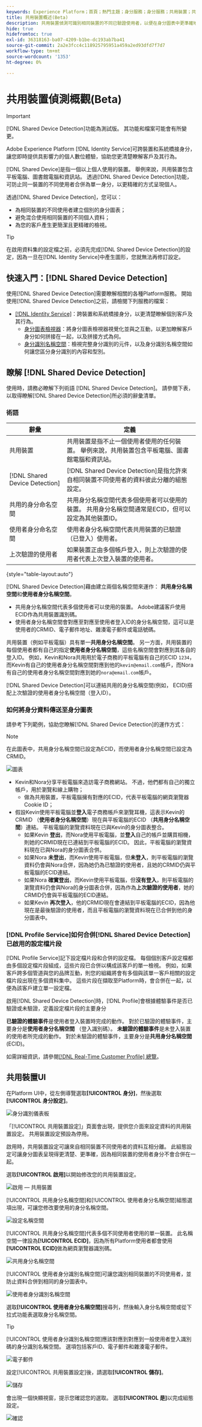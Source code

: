 ```yaml
---
keywords: Experience Platform；首頁；熱門主題；身分服務；身分服務；共用裝置；共用裝置
title: 共用裝置概述(Beta)
description: 共用裝置偵測可識別相同裝置的不同已驗證使用者，以便在身分圖表中更準確地呈現客戶資料
hide: true
hidefromtoc: true
exl-id: 36318163-ba07-4209-b1be-dc193ab7ba41
source-git-commit: 2a2e3fcc4c118925795951a459a2ed93dfd7f7d7
workflow-type: tm+mt
source-wordcount: '1353'
ht-degree: 0%

---
```


# 共用裝置偵測概觀(Beta)

>[!IMPORTANT]
>
>[!DNL Shared Device Detection]功能為測試版。 其功能和檔案可能會有所變更。

Adobe Experience Platform [!DNL Identity Service]可跨裝置和系統橋接身分，讓您即時提供具影響力的個人數位體驗，協助您更清楚瞭解客戶及其行為。

[!DNL Shared Device]是指一個以上個人使用的裝置。 舉例來說，共用裝置包含平板電腦、圖書館電腦和資訊站。 透過[!DNL Shared Device Detection]功能，可防止同一裝置的不同使用者合併為單一身分，以更精確的方式呈現個人。

透過[!DNL Shared Device Detection]，您可以：

* 為相同裝置的不同使用者建立個別的身分圖表；
* 避免混合使用相同裝置的不同個人資料；
* 為您的客戶產生更簡潔且更精確的檢視。

>[!TIP]
>
>在啟用資料集的設定檔之前，必須先完成[!DNL Shared Device Detection]的設定，因為一旦在[!DNL Identity Service]中產生圖形，您就無法再修訂設定。

## 快速入門：[!DNL Shared Device Detection]

使用[!DNL Shared Device Detection]需要瞭解相關的各種Platform服務。 開始使用[!DNL Shared Device Detection]之前，請檢閱下列服務的檔案：

* [[!DNL Identity Service]](./home.md)：跨裝置和系統橋接身分，以更清楚瞭解個別客戶及其行為。
   * [身分圖表檢視器](./features/identity-graph-viewer.md)：將身分圖表檢視器視覺化並與之互動，以更加瞭解客戶身分如何拼接在一起，以及拼接方式為何。
   * [身分識別名稱空間](./features/namespaces.md)：檢視完整身分識別的元件，以及身分識別名稱空間如何讓您區分身分識別的內容和型別。

## 瞭解 [!DNL Shared Device Detection]

使用時，請務必瞭解下列術語
[!DNL Shared Device Detection]。 請參閱下表，以取得瞭解[!DNL Shared Device Detection]所必須的辭彙清單。

### 術語

| 辭彙 | 定義 |
| --- | --- |
| 共用裝置 | 共用裝置是指不止一個使用者使用的任何裝置。 舉例來說，共用裝置包含平板電腦、圖書館電腦和資訊站。 |
| [!DNL Shared Device Detection] | [!DNL Shared Device Detection]是指允許來自相同裝置不同使用者的資料彼此分離的組態設定。 |
| 共用的身分命名空間 | 共用身分名稱空間代表多個使用者可以使用的裝置。 共用身分名稱空間通常是ECID，但可以設定為其他裝置ID。 |
| 使用者身分命名空間 | 使用者身分名稱空間代表共用裝置的已驗證（已登入）使用者。 |
| 上次驗證的使用者 | 如果裝置正由多個帳戶登入，則上次驗證的使用者代表上次登入裝置的使用者。 |

{style="table-layout:auto"}

[!DNL Shared Device Detection]藉由建立兩個名稱空間來運作： **共用身分名稱空間**&#x200B;和&#x200B;**使用者身分名稱空間**。

* 共用身分名稱空間代表多個使用者可以使用的裝置。 Adobe建議客戶使用ECID作為共用裝置識別碼。
* 使用者身分名稱空間會對應至對應至使用者登入ID的身分名稱空間，這可以是使用者的CRMID、電子郵件地址、雜湊電子郵件或電話號碼。

共用裝置（例如平板電腦）具有單一&#x200B;**共用身分名稱空間**。 另一方面，共用裝置的每個使用者都有自己的指定&#x200B;**使用者身分名稱空間**，這些名稱空間會對應到其各自的登入ID。 例如，Kevin和Nora共用用於電子商務的平板電腦有自己的ECID `1234`，而Kevin有自己的使用者身分名稱空間對應到他的`kevin@email.com`帳戶，而Nora有自己的使用者身分名稱空間對應到她的`nora@email.com`帳戶。

[!DNL Shared Device Detection]可以連結共用的身分名稱空間(例如， ECID)搭配上次驗證的使用者身分名稱空間（登入ID）。

### 如何將身分資料傳送至身分圖表

請參考下列範例，協助您瞭解[!DNL Shared Device Detection]的運作方式：

>[!NOTE]
>
>在此圖表中，共用身分名稱空間已設定為ECID，而使用者身分名稱空間已設定為CRMID。

![圖表](./images/shared-device/diagram.png)

* Kevin和Nora分享平板電腦來造訪電子商務網站。 不過，他們都有自己的獨立帳戶，用於瀏覽和線上購物；
   * 做為共用裝置，平板電腦擁有對應的ECID，代表平板電腦的網頁瀏覽器Cookie ID；
* 假設Kevin使用平板電腦並&#x200B;**登入**&#x200B;電子商務帳戶來瀏覽耳機，這表示Kevin的CRMID （**使用者身分名稱空間**）現在與平板電腦的ECID （**共用身分名稱空間**）連結。 平板電腦的瀏覽資料現在已與Kevin的身分圖表整合。
   * 如果Kevin **登出**，而Nora使用平板電腦，並&#x200B;**登入**&#x200B;自己的帳戶並購買相機，則她的CRMID現在已連結到平板電腦的ECID。 因此，平板電腦的瀏覽資料現在已與Nora的身分圖表合併。
   * 如果Nora **未登出**，而Kevin使用平板電腦，但&#x200B;**未登入**，則平板電腦的瀏覽資料仍會與Nora合併，因為她仍為已驗證的使用者，且她的CRMID仍與平板電腦的ECID連結。
   * 如果Nora **確實登出**，而Kevin使用平板電腦，但&#x200B;**沒有登入**，則平板電腦的瀏覽資料仍會與Nora的身分圖表合併，因為作為&#x200B;**上次驗證的使用者**，她的CRMID仍會與平板電腦的ECID連結。
   * 如果Kevin **再次登入**，他的CRMID現在會連結到平板電腦的ECID，因為他現在是最後驗證的使用者，而且平板電腦的瀏覽資料現在已合併到他的身分圖表中。

### [!DNL Profile Service]如何合併[!DNL Shared Device Detection]已啟用的設定檔片段

[!DNL Profile Service]記下設定檔片段和合併的設定檔。 每個個別客戶設定檔都由多個設定檔片段組成，這些片段已合併以構成該客戶的單一檢視。 例如，如果客戶跨多個管道與您的品牌互動，則您的組織將會有多個與該單一客戶相關的設定檔片段出現在多個資料集中。 這些片段在擷取至Platform時，會合併在一起，以便為該客戶建立單一設定檔。

啟用[!DNL Shared Device Detection]時，[!DNL Profile]會根據體驗事件是否已驗證或未驗證，定義設定檔片段的主要身分

**已驗證的體驗事件**&#x200B;是使用者登入裝置時完成的動作。 對於已驗證的體驗事件，主要身分是&#x200B;**使用者身分名稱空間** （登入識別碼）。 **未驗證的體驗事件**&#x200B;是未登入裝置的使用者所完成的動作。 對於未驗證的體驗事件，主要身分是&#x200B;**共用身分名稱空間** (ECID)。

如需詳細資訊，請參閱[[!DNL Real-Time Customer Profile] 總覽](../profile/home.md)。

## 共用裝置UI

在Platform UI中，從左側導覽選取&#x200B;**[!UICONTROL 身分]**，然後選取&#x200B;**[!UICONTROL 身分設定]**。

![身分識別儀表板](./images/shared-device/identity-dashboard.png)

「[!UICONTROL 共用裝置設定]」頁面會出現，提供您介面來設定資料的共用裝置設定。 共用裝置設定預設為停用。

啟用時，共用裝置設定可讓來自相同裝置不同使用者的資料互相分離。 此組態設定可讓身分圖表呈現得更清楚、更準確，因為相同裝置的使用者身分不會合併在一起。

選取&#x200B;**[!UICONTROL 啟用]**&#x200B;以開始修改您的共用裝置設定。

![啟用 — 共用裝置](./images/shared-device/enable-shared-device.png)

[!UICONTROL 共用身分名稱空間]和[!UICONTROL 使用者身分名稱空間]組態選項出現，可讓您修改要使用的身分名稱空間。

![設定名稱空間](./images/shared-device/set-namespaces.png)

[!UICONTROL 共用身分名稱空間]代表多個不同使用者使用的單一裝置。 此名稱空間一律設為&#x200B;**[!UICONTROL ECID]**，因為所有Platform使用者都會使用&#x200B;**[!UICONTROL ECID]**&#x200B;做為網頁瀏覽器識別碼。

![共用身分名稱空間](./images/shared-device/shared-identity-namespace.png)

[!UICONTROL 使用者身分識別名稱空間]可讓您識別相同裝置的不同使用者，並防止資料合併到相同的身分圖表中。

![使用者身分識別名稱空間](./images/shared-device/user-identity-namespace.png)

選取&#x200B;**[!UICONTROL 使用者身分名稱空間]**&#x200B;搜尋列，然後輸入身分名稱空間或從下拉式功能表選取身分名稱空間。

>[!TIP]
>
>[!UICONTROL 使用者身分識別名稱空間]應該對應到對應到一般使用者登入識別碼的身分識別名稱空間。 選項包括客戶ID、電子郵件和雜湊電子郵件。

![電子郵件](./images/shared-device/emails.png)

設定[!UICONTROL 共用裝置設定]後，請選取&#x200B;**[!UICONTROL 儲存]**。

![儲存](./images/shared-device/save.png)

會出現一個快顯視窗，提示您確認您的選取。 選取&#x200B;**[!UICONTROL 是]**&#x200B;以完成組態設定。

![確認](./images/shared-device/confirm.png)
